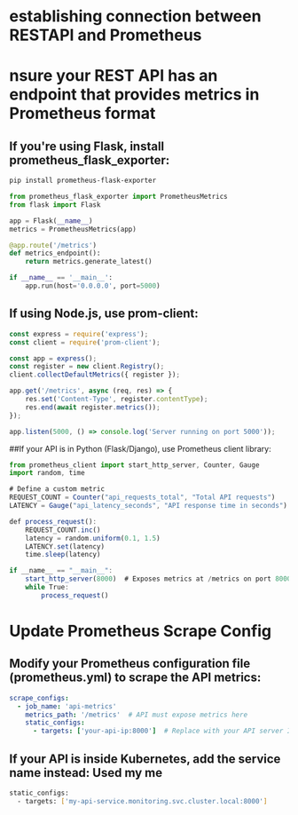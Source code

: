 # establishing connection between RESTAPI and Prometheus 
# nsure your REST API has an endpoint that provides metrics in Prometheus format


## If you're using Flask, install prometheus_flask_exporter:
```sh
pip install prometheus-flask-exporter
```
``` py
from prometheus_flask_exporter import PrometheusMetrics
from flask import Flask

app = Flask(__name__)
metrics = PrometheusMetrics(app)

@app.route('/metrics')
def metrics_endpoint():
    return metrics.generate_latest()

if __name__ == '__main__':
    app.run(host='0.0.0.0', port=5000)

```
## If using Node.js, use prom-client:
``` js
const express = require('express');
const client = require('prom-client');

const app = express();
const register = new client.Registry();
client.collectDefaultMetrics({ register });

app.get('/metrics', async (req, res) => {
    res.set('Content-Type', register.contentType);
    res.end(await register.metrics());
});

app.listen(5000, () => console.log('Server running on port 5000'));

```
##If your API is in Python (Flask/Django), use Prometheus client library:
```js
from prometheus_client import start_http_server, Counter, Gauge
import random, time

# Define a custom metric
REQUEST_COUNT = Counter("api_requests_total", "Total API requests")
LATENCY = Gauge("api_latency_seconds", "API response time in seconds")

def process_request():
    REQUEST_COUNT.inc()
    latency = random.uniform(0.1, 1.5)
    LATENCY.set(latency)
    time.sleep(latency)

if __name__ == "__main__":
    start_http_server(8000)  # Exposes metrics at /metrics on port 8000
    while True:
        process_request()

```
# Update Prometheus Scrape Config
## Modify your Prometheus configuration file (prometheus.yml) to scrape the API metrics:
``` yml
scrape_configs:
  - job_name: 'api-metrics'
    metrics_path: '/metrics'  # API must expose metrics here
    static_configs:
      - targets: ['your-api-ip:8000']  # Replace with your API server IP & port
```

## If your API is inside Kubernetes, add the service name instead: Used my me 
``` sh
static_configs:
  - targets: ['my-api-service.monitoring.svc.cluster.local:8000']

```
